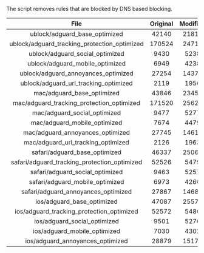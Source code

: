 The script removes rules that are blocked by DNS based blocking.


| File | Original | Modified |
|:----:|:-----:|:-----:|
| ublock/adguard_base_optimized | 42140 | 21817 |
| ublock/adguard_tracking_protection_optimized | 170524 | 24714 |
| ublock/adguard_social_optimized | 9430 | 5238 |
| ublock/adguard_mobile_optimized | 6949 | 4238 |
| ublock/adguard_annoyances_optimized | 27254 | 14377 |
| ublock/adguard_url_tracking_optimized | 2119 | 1956 |
| mac/adguard_base_optimized | 43846 | 23451 |
| mac/adguard_tracking_protection_optimized | 171520 | 25625 |
| mac/adguard_social_optimized | 9477 | 5277 |
| mac/adguard_mobile_optimized | 7674 | 4479 |
| mac/adguard_annoyances_optimized | 27745 | 14615 |
| mac/adguard_url_tracking_optimized | 2126 | 1963 |
| safari/adguard_base_optimized | 46337 | 25062 |
| safari/adguard_tracking_protection_optimized | 52526 | 5479 |
| safari/adguard_social_optimized | 9463 | 5257 |
| safari/adguard_mobile_optimized | 6973 | 4260 |
| safari/adguard_annoyances_optimized | 27867 | 14688 |
| ios/adguard_base_optimized | 47087 | 25572 |
| ios/adguard_tracking_protection_optimized | 52572 | 5486 |
| ios/adguard_social_optimized | 9501 | 5276 |
| ios/adguard_mobile_optimized | 7030 | 4302 |
| ios/adguard_annoyances_optimized | 28879 | 15172 |